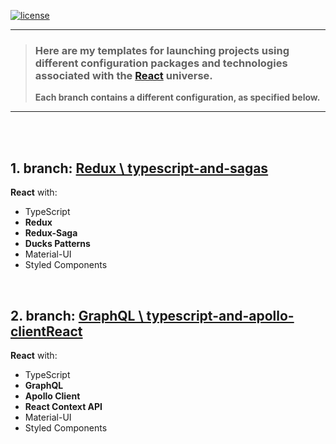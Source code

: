 [![license](https://img.shields.io/github/license/DAVFoundation/captain-n3m0.svg?style=flat-square)](https://github.com/matheusicaro/template-react-app/blob/main/LICENSE)

---
> ### Here are my templates for launching projects using different configuration packages and technologies associated with the [React](https://reactjs.org/) universe.
> **Each branch contains a different configuration, as specified below.**
---
<br>
<br>

## 1. branch: [Redux \ typescript-and-sagas](https://github.com/matheusicaro/template-react-app/tree/Redux/typescript-and-sagas)
   
   **React** with:
   - TypeScript
   - **Redux**
   - **Redux-Saga**
   - **Ducks Patterns**
   - Material-UI
   - Styled Components
   
   <br>

## 2. branch: [GraphQL \ typescript-and-apollo-clientReact](https://github.com/matheusicaro/template-react-app/tree/GraphQL/typescript-and-apollo-client)
   
   **React** with:
   - TypeScript
   - **GraphQL**
   - **Apollo Client**
   - **React Context API**
   - Material-UI
   - Styled Components
   
   <br>
